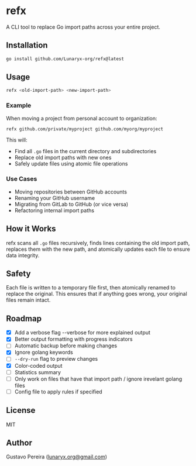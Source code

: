 # refx

A CLI tool to replace Go import paths across your entire project.

## Installation
```bash
go install github.com/Lunaryx-org/refx@latest
```

## Usage
```bash
refx <old-import-path> <new-import-path>
```

### Example

When moving a project from personal account to organization:
```bash
refx github.com/private/myproject github.com/myorg/myproject
```

This will:
- Find all `.go` files in the current directory and subdirectories
- Replace old import paths with new ones
- Safely update files using atomic file operations

### Use Cases

- Moving repositories between GitHub accounts
- Renaming your GitHub username
- Migrating from GitLab to GitHub (or vice versa)
- Refactoring internal import paths

## How it Works

refx scans all `.go` files recursively, finds lines containing the old import path, replaces them with the new path, and atomically updates each file to ensure data integrity.

## Safety

Each file is written to a temporary file first, then atomically renamed to replace the original. This ensures that if anything goes wrong, your original files remain intact.

## Roadmap
- [x] Add a verbose flag --verbose for more explained output
- [x] Better output formatting with progress indicators
- [ ] Automatic backup before making changes
- [x] Ignore golang keywords  
- [ ] `--dry-run` flag to preview changes
- [x] Color-coded output
- [ ] Statistics summary
- [ ] Only work on files that have that import path / ignore irevelant golang files
- [ ] Config file to apply rules if specified

## License

MIT

## Author

Gustavo Pereira (lunaryx.org@gmail.com)
